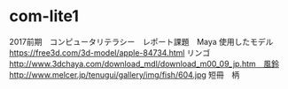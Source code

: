 # com-lite1
2017前期　コンピュータリテラシー　レポート課題　Maya 
使用したモデル
https://free3d.com/3d-model/apple-84734.html リンゴ 
http://www.3dchaya.com/download_mdl/download_m00_09_jp.htm　風鈴 
http://www.melcer.jp/tenugui/gallery/img/fish/604.jpg 短冊　柄
